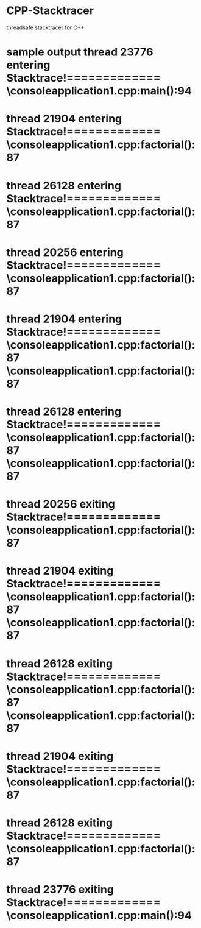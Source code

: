 # CPP-Stacktracer
threadsafe stacktracer for C++


sample output
thread 23776 entering
Stacktrace!=============
\consoleapplication1.cpp:main():94
=============


thread 21904 entering
Stacktrace!=============
\consoleapplication1.cpp:factorial():87
=============


thread 26128 entering
Stacktrace!=============
\consoleapplication1.cpp:factorial():87
=============


thread 20256 entering
Stacktrace!=============
\consoleapplication1.cpp:factorial():87
=============


thread 21904 entering
Stacktrace!=============
\consoleapplication1.cpp:factorial():87
\consoleapplication1.cpp:factorial():87
=============


thread 26128 entering
Stacktrace!=============
\consoleapplication1.cpp:factorial():87
\consoleapplication1.cpp:factorial():87
=============


thread 20256 exiting
Stacktrace!=============
\consoleapplication1.cpp:factorial():87
=============


thread 21904 exiting
Stacktrace!=============
\consoleapplication1.cpp:factorial():87
\consoleapplication1.cpp:factorial():87
=============


thread 26128 exiting
Stacktrace!=============
\consoleapplication1.cpp:factorial():87
\consoleapplication1.cpp:factorial():87
=============


thread 21904 exiting
Stacktrace!=============
\consoleapplication1.cpp:factorial():87
=============


thread 26128 exiting
Stacktrace!=============
\consoleapplication1.cpp:factorial():87
=============


thread 23776 exiting
Stacktrace!=============
\consoleapplication1.cpp:main():94
=============
